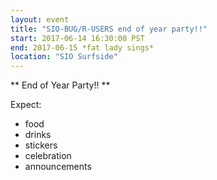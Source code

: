 ```yaml
---
layout: event
title: "SIO-BUG/R-USERS end of year party!!"
start: 2017-06-14 16:30:00 PST
end: 2017-06-15 *fat lady sings*
location: "SIO Surfside"
---
```


** End of Year Party!! **

Expect:
* food
* drinks
* stickers
* celebration
* announcements
